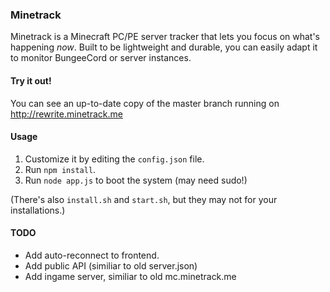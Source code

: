 ### Minetrack 
Minetrack is a Minecraft PC/PE server tracker that lets you focus on what's happening *now*. 
Built to be lightweight and durable, you can easily adapt it to monitor BungeeCord or server instances.

#### Try it out!
You can see an up-to-date copy of the master branch running on http://rewrite.minetrack.me

#### Usage
1. Customize it by editing the ```config.json``` file.
2. Run ```npm install```.
2. Run ```node app.js``` to boot the system (may need sudo!)

(There's also ```install.sh``` and ```start.sh```, but they may not for your installations.)

#### TODO
- Add auto-reconnect to frontend.
- Add public API (similiar to old server.json)
- Add ingame server, similiar to old mc.minetrack.me